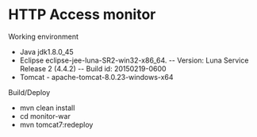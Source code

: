 # HTTP Access monitor

Working environment
- Java jdk1.8.0_45
- Eclipse eclipse-jee-luna-SR2-win32-x86_64.
-- Version: Luna Service Release 2 (4.4.2)
-- Build id: 20150219-0600
- Tomcat - apache-tomcat-8.0.23-windows-x64

Build/Deploy
- mvn clean install
- cd monitor-war
- mvn tomcat7:redeploy

